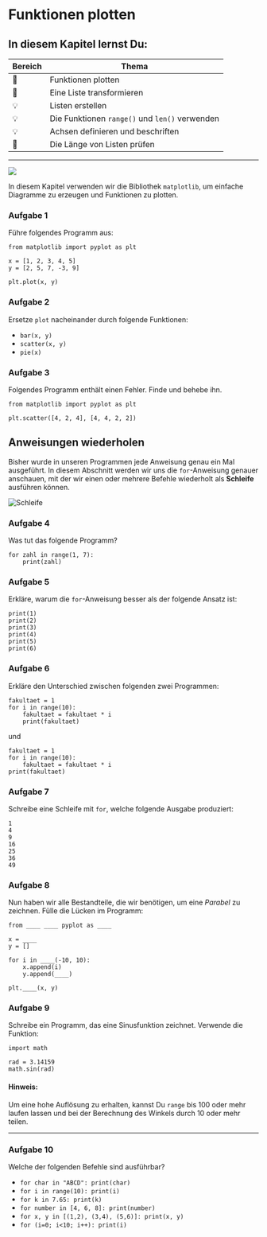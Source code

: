 
# Funktionen plotten

## In diesem Kapitel lernst Du:

| Bereich | Thema |
|---------|-------|
| 💼 | Funktionen plotten |
| 🔀 | Eine Liste transformieren |
| 💡 | Listen erstellen |
| 💡 | Die Funktionen `range()` und `len()` verwenden |
| 💡 | Achsen definieren und beschriften |
| 🐞 | Die Länge von Listen prüfen |

----

![](../images/plot.png)

In diesem Kapitel verwenden wir die Bibliothek `matplotlib`, um  einfache Diagramme zu erzeugen und Funktionen zu plotten.

### Aufgabe 1

Führe folgendes Programm aus:

    from matplotlib import pyplot as plt

    x = [1, 2, 3, 4, 5]
    y = [2, 5, 7, -3, 9]

    plt.plot(x, y)

### Aufgabe 2

Ersetze `plot` nacheinander durch folgende Funktionen:

* `bar(x, y)`
* `scatter(x, y)`
* `pie(x)`

### Aufgabe 3

Folgendes Programm enthält einen Fehler. Finde und behebe ihn.

    from matplotlib import pyplot as plt

    plt.scatter([4, 2, 4], [4, 4, 2, 2])

## Anweisungen wiederholen


Bisher wurde in unseren Programmen jede Anweisung genau ein Mal ausgeführt. In diesem Abschnitt werden wir uns die `for`-Anweisung genauer anschauen, mit der wir einen oder mehrere Befehle wiederholt als **Schleife** ausführen können.

![Schleife](../images/schleife_python.png)

### Aufgabe 4

Was tut das folgende Programm?

    for zahl in range(1, 7):
        print(zahl)


### Aufgabe 5

Erkläre, warum die `for`-Anweisung besser als der folgende Ansatz ist:

    print(1)
    print(2)
    print(3)
    print(4)
    print(5)
    print(6)

### Aufgabe 6

Erkläre den Unterschied zwischen folgenden zwei Programmen:

    fakultaet = 1
    for i in range(10):
        fakultaet = fakultaet * i
        print(fakultaet)

und

    fakultaet = 1
    for i in range(10):
        fakultaet = fakultaet * i
    print(fakultaet)


### Aufgabe 7

Schreibe eine Schleife mit `for`, welche folgende Ausgabe produziert:

    1
    4
    9
    16
    25
    36
    49


### Aufgabe 8

Nun haben wir alle Bestandteile, die wir benötigen, um eine *Parabel* zu zeichnen.
Fülle die Lücken im Programm:

    from ____ ____ pyplot as ____

    x = ____
    y = []

    for i in ____(-10, 10):
        x.append(i)
        y.append(____)

    plt.____(x, y)

### Aufgabe 9

Schreibe ein Programm, das eine Sinusfunktion zeichnet. Verwende die Funktion:

    import math

    rad = 3.14159
    math.sin(rad)

#### Hinweis:

Um eine hohe Auflösung zu erhalten, kannst Du `range` bis 100 oder mehr laufen lassen und bei der Berechnung des Winkels durch 10 oder mehr teilen.

----

### Aufgabe 10

Welche der folgenden Befehle sind ausführbar?

* `for char in "ABCD": print(char)`
* `for i in range(10): print(i)`
* `for k in 7.65: print(k)`
* `for number in [4, 6, 8]: print(number)`
* `for x, y in [(1,2), (3,4), (5,6)]: print(x, y)`
* `for (i=0; i<10; i++): print(i)`
